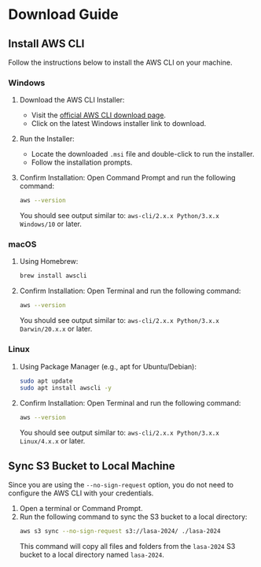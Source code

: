 # Download Guide
## Install AWS CLI
Follow the instructions below to install the AWS CLI on your machine.

### Windows

1. Download the AWS CLI Installer:
   - Visit the [official AWS CLI download page](https://aws.amazon.com/cli/).
   - Click on the latest Windows installer link to download.

2. Run the Installer:
   - Locate the downloaded `.msi` file and double-click to run the installer.
   - Follow the installation prompts.

3. Confirm Installation:
   Open Command Prompt and run the following command:
   ```sh
   aws --version
   ```
   You should see output similar to: `aws-cli/2.x.x Python/3.x.x Windows/10` or later.

### macOS

1. Using Homebrew:
   ```sh
   brew install awscli
   ```

2. Confirm Installation:
   Open Terminal and run the following command:
   ```sh
   aws --version
   ```
   You should see output similar to: `aws-cli/2.x.x Python/3.x.x Darwin/20.x.x` or later.

### Linux

1. Using Package Manager (e.g., apt for Ubuntu/Debian):
   ```sh
   sudo apt update
   sudo apt install awscli -y
   ```

2. Confirm Installation:
   Open Terminal and run the following command:
   ```sh
   aws --version
   ```
   You should see output similar to: `aws-cli/2.x.x Python/3.x.x Linux/4.x.x` or later.

## Sync S3 Bucket to Local Machine

Since you are using the `--no-sign-request` option, you do not need to configure the AWS CLI with your credentials.

1. Open a terminal or Command Prompt.
2. Run the following command to sync the S3 bucket to a local directory:
   ```sh
   aws s3 sync --no-sign-request s3://lasa-2024/ ./lasa-2024
   ```
   This command will copy all files and folders from the `lasa-2024` S3 bucket to a local directory named `lasa-2024`.